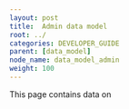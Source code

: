 ```yaml
---
layout: post
title:  Admin data model
root: ../
categories: DEVELOPER_GUIDE
parent: [data_model]
node_name: data_model_admin
weight: 100
---
```


This page contains data on
